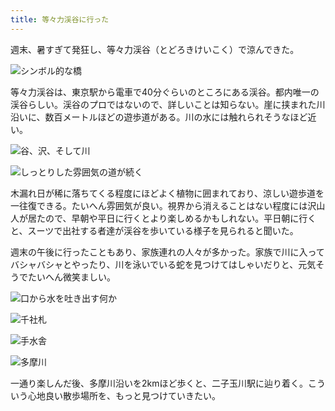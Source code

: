 ```yaml
---
title: 等々力渓谷に行った
---
```

週末、暑すぎて発狂し、等々力渓谷（とどろきけいこく）で涼んできた。

![](https://lh6.googleusercontent.com/s4AD6AlOsp6xLkCyqQY2NmnApjDapaJ1yTw-nQe3TcRmphwymFM-FcOGh57xaQetOizizHUKGs-KaMi6AcQmjlL7qWc7LFdlzqb6cldRg2opMtxhudgE-lIFhi0-oEKwatBbLr4CZmSgkJEZjztAMo8 "シンボル的な橋")

等々力渓谷は、東京駅から電車で40分ぐらいのところにある渓谷。都内唯一の渓谷らしい。渓谷のプロではないので、詳しいことは知らない。崖に挟まれた川沿いに、数百メートルほどの遊歩道がある。川の水には触れられそうなほど近い。

![](https://lh6.googleusercontent.com/Ptnv_VvjGsJiNt4FS8k7uL5c8i97h1VjWN4lYgKmEYtBMneyRyn6DFjO1wCsSMwjeXMLFvaLqKPvYRns4cHOQ8Xe_V3Tik9UR1fwiq6yYrbuB9aEjd13IdmDQB7Ewm3eu6acyf7hREj-CsCyCCgHsJ8 "谷、沢、そして川")

![](https://lh3.googleusercontent.com/R5mCUSySgaIoXFtHx2fLxP9xUqPv04tL1Ar43LSeXjudJP72kZnyblejX1EN1yaQy8VQJJ5_UCql9loClSqRX-c6CR3F7QRSvgbyTEWE6xdsQk6K3or2TPlMzZT9P9PT_eTpwXGdfeyWViUres3pDVI "しっとりした雰囲気の道が続く")

木漏れ日が稀に落ちてくる程度にほどよく植物に囲まれており、涼しい遊歩道を一往復できる。たいへん雰囲気が良い。視界から消えることはない程度には沢山人が居たので、早朝や平日に行くとより楽しめるかもしれない。平日朝に行くと、スーツで出社する者達が渓谷を歩いている様子を見られると聞いた。

週末の午後に行ったこともあり、家族連れの人々が多かった。家族で川に入ってバシャバシャとやったり、川を泳いでいる蛇を見つけてはしゃいだりと、元気そうでたいへん微笑ましい。

![](https://lh6.googleusercontent.com/K8mwHtziUrF0Q_-fWGpCmaDRX486qLGqFu_NzLFzki55PrZZnvNOx6imxKUA7dLePVYUOQuaq3C_qbffstxfv1D_Cyx12mNQf0DBuC2y1KRH5DY_rTdKFBoa1mEo4OmsqTotUcK2TARTWhT-9nbZjck "口から水を吐き出す何か")

![](https://lh6.googleusercontent.com/7hvXXbm4HZhJbBWMYdxVgUoVZ_KfvQluilBLx-lx8_1XkQTdC9oSWQOcNGtbqF9A2LY3B8qGp_Q5xiiuFqx5_yNfoAbFQEuaV4xaK7x8YSRveDr51jHZEgBLArW-Uy7ILNr0zrSkFSSe1m1B-_Hocso "千社札")

![](https://lh6.googleusercontent.com/BwpXQ4O_lroGIH7c1SFguvhfuJCGuvqunAg1dMxjabELOGxynHfE4yVFOaXmZ_rl4MNUSt3jZki-rfAyEKqgfvfnBOWxi8TJS9-6VVqzjXAqwXWlAPdAPzq_PPPDoD1LEl7flhP6z1xYKcDqhEmHAMo "手水舎")

![](https://lh5.googleusercontent.com/lGPOyy4WfOiqdMfSv1z6y7rKS-xaktO_fkrXRVdIapJeCvnrEOi9usYVNX4XkVH4k7qQFFl2FQFMTrCwbyiZbJtjAKTVQfwCsjGkRDh7uZTtfbCJECcagvxUkJVNpictoq4dooxUuQ81iz8QoYcxFX4 "多摩川")

一通り楽しんだ後、多摩川沿いを2kmほど歩くと、二子玉川駅に辿り着く。こういう心地良い散歩場所を、もっと見つけていきたい。
